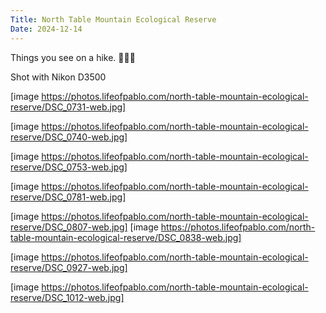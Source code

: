 ```yaml
---
Title: North Table Mountain Ecological Reserve
Date: 2024-12-14
---
```

Things you see on a hike. 🚶🏾🥾

Shot with Nikon D3500

[image https://photos.lifeofpablo.com/north-table-mountain-ecological-reserve/DSC_0731-web.jpg]

[image https://photos.lifeofpablo.com/north-table-mountain-ecological-reserve/DSC_0740-web.jpg]

[image https://photos.lifeofpablo.com/north-table-mountain-ecological-reserve/DSC_0753-web.jpg]

[image https://photos.lifeofpablo.com/north-table-mountain-ecological-reserve/DSC_0781-web.jpg]

[image https://photos.lifeofpablo.com/north-table-mountain-ecological-reserve/DSC_0807-web.jpg]
[image https://photos.lifeofpablo.com/north-table-mountain-ecological-reserve/DSC_0838-web.jpg]

[image https://photos.lifeofpablo.com/north-table-mountain-ecological-reserve/DSC_0927-web.jpg]

[image https://photos.lifeofpablo.com/north-table-mountain-ecological-reserve/DSC_1012-web.jpg]

